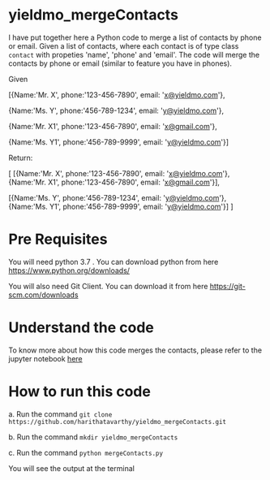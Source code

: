 # yieldmo_mergeContacts
I have put together here a Python code to merge a list of contacts by phone or email. Given a list of contacts, where each contact is of type class `contact` with propeties 'name', 'phone' and 'email'.  The code will merge the contacts by phone or email (similar to feature you have in phones).

  Given

  [{Name:'Mr. X', phone:'123-456-7890', email: 'x@yieldmo.com'},

  {Name:'Ms. Y', phone:'456-789-1234', email: 'y@yieldmo.com'},

  {Name:'Mr. X1', phone:'123-456-7890', email: 'x@gmail.com'},

  {Name:'Ms. Y1', phone:'456-789-9999', email: 'y@yieldmo.com'}]

  Return:

  [ [{Name:'Mr. X', phone:'123-456-7890', email: 'x@yieldmo.com'},{Name:'Mr. X1', phone:'123-456-7890', email: 'x@gmail.com'}],

  [{Name:'Ms. Y', phone:'456-789-1234', email: 'y@yieldmo.com'},{Name:'Ms. Y1', phone:'456-789-9999', email: 'y@yieldmo.com'}] ]

# Pre Requisites
You will need python 3.7 . You can download python from here
https://www.python.org/downloads/

You will also need Git Client. You can download it from here
https://git-scm.com/downloads

# Understand the code
To know more about how this code merges the contacts, please refer to the jupyter notebook [here](
https://github.com/harithatavarthy/yieldmo_mergeContacts/blob/master/mergeContacts.ipynb)


# How to run this code

a. Run the command `git clone https://github.com/harithatavarthy/yieldmo_mergeContacts.git`

b. Run the command `mkdir yieldmo_mergeContacts`

c. Run the command `python mergeContacts.py`

You will see the output at the terminal

